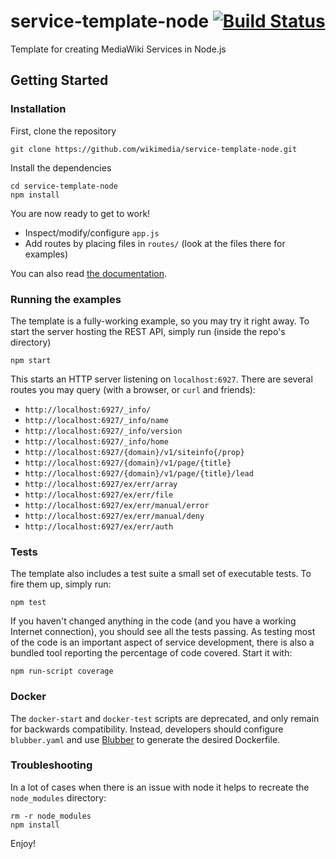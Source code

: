 # service-template-node [![Build Status](https://travis-ci.org/wikimedia/service-template-node.svg?branch=master)](https://travis-ci.org/wikimedia/service-template-node)

Template for creating MediaWiki Services in Node.js

## Getting Started

### Installation

First, clone the repository

```
git clone https://github.com/wikimedia/service-template-node.git
```

Install the dependencies

```
cd service-template-node
npm install
```

You are now ready to get to work!

* Inspect/modify/configure `app.js`
* Add routes by placing files in `routes/` (look at the files there for examples)

You can also read [the documentation](https://www.mediawiki.org/wiki/ServiceTemplateNode).

### Running the examples

The template is a fully-working example, so you may try it right away. To
start the server hosting the REST API, simply run (inside the repo's directory)

```
npm start
```

This starts an HTTP server listening on `localhost:6927`. There are several
routes you may query (with a browser, or `curl` and friends):

* `http://localhost:6927/_info/`
* `http://localhost:6927/_info/name`
* `http://localhost:6927/_info/version`
* `http://localhost:6927/_info/home`
* `http://localhost:6927/{domain}/v1/siteinfo{/prop}`
* `http://localhost:6927/{domain}/v1/page/{title}`
* `http://localhost:6927/{domain}/v1/page/{title}/lead`
* `http://localhost:6927/ex/err/array`
* `http://localhost:6927/ex/err/file`
* `http://localhost:6927/ex/err/manual/error`
* `http://localhost:6927/ex/err/manual/deny`
* `http://localhost:6927/ex/err/auth`

### Tests

The template also includes a test suite a small set of executable tests. To fire
them up, simply run:

```
npm test
```

If you haven't changed anything in the code (and you have a working Internet
connection), you should see all the tests passing. As testing most of the code
is an important aspect of service development, there is also a bundled tool
reporting the percentage of code covered. Start it with:

```
npm run-script coverage
```

### Docker

The `docker-start` and `docker-test` scripts are deprecated, and only remain for backwards compatibility. Instead, developers should configure `blubber.yaml` and use [Blubber](https://github.com/wikimedia/blubber) to generate the desired Dockerfile.

### Troubleshooting

In a lot of cases when there is an issue with node it helps to recreate the
`node_modules` directory:

```
rm -r node_modules
npm install
```

Enjoy!

